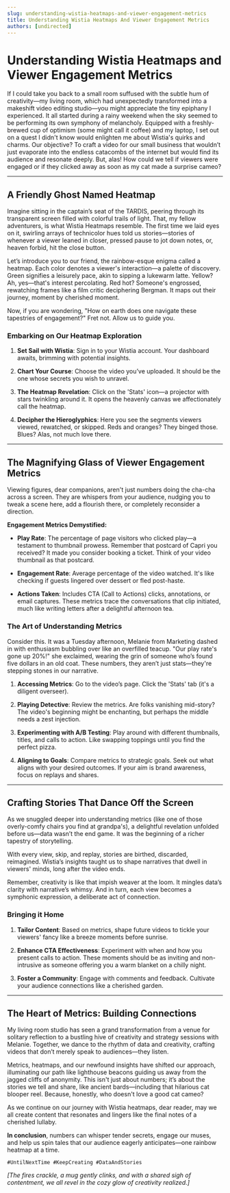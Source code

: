 ```yaml
---
slug: understanding-wistia-heatmaps-and-viewer-engagement-metrics
title: Understanding Wistia Heatmaps And Viewer Engagement Metrics
authors: [undirected]
---
```



# Understanding Wistia Heatmaps and Viewer Engagement Metrics

If I could take you back to a small room suffused with the subtle hum of creativity—my living room, which had unexpectedly transformed into a makeshift video editing studio—you might appreciate the tiny epiphany I experienced. It all started during a rainy weekend when the sky seemed to be performing its own symphony of melancholy. Equipped with a freshly-brewed cup of optimism (some might call it coffee) and my laptop, I set out on a quest I didn't know would enlighten me about Wistia's quirks and charms. Our objective? To craft a video for our small business that wouldn’t just evaporate into the endless catacombs of the internet but would find its audience and resonate deeply. But, alas! How could we tell if viewers were engaged or if they clicked away as soon as my cat made a surprise cameo?

---

## A Friendly Ghost Named Heatmap

Imagine sitting in the captain’s seat of the TARDIS, peering through its transparent screen filled with colorful trails of light. That, my fellow adventurers, is what Wistia Heatmaps resemble. The first time we laid eyes on it, swirling arrays of technicolor hues told us stories—stories of whenever a viewer leaned in closer, pressed pause to jot down notes, or, heaven forbid, hit the close button.

Let’s introduce you to our friend, the rainbow-esque enigma called a heatmap. Each color denotes a viewer's interaction—a palette of discovery. Green signifies a leisurely pace, akin to sipping a lukewarm latte. Yellow? Ah, yes—that's interest percolating. Red hot? Someone's engrossed, rewatching frames like a film critic deciphering Bergman. It maps out their journey, moment by cherished moment.

Now, if you are wondering, "How on earth does one navigate these tapestries of engagement?" Fret not. Allow us to guide you.

### Embarking on Our Heatmap Exploration

1. **Set Sail with Wistia**: Sign in to your Wistia account. Your dashboard awaits, brimming with potential insights.
   
2. **Chart Your Course**: Choose the video you’ve uploaded. It should be the one whose secrets you wish to unravel.

3. **The Heatmap Revelation**: Click on the 'Stats' icon—a projector with stars twinkling around it. It opens the heavenly canvas we affectionately call the heatmap.

4. **Decipher the Hieroglyphics**: Here you see the segments viewers viewed, rewatched, or skipped. Reds and oranges? They binged those. Blues? Alas, not much love there.

---

## The Magnifying Glass of Viewer Engagement Metrics

Viewing figures, dear companions, aren't just numbers doing the cha-cha across a screen. They are whispers from your audience, nudging you to tweak a scene here, add a flourish there, or completely reconsider a direction.

**Engagement Metrics Demystified:**

- **Play Rate**: The percentage of page visitors who clicked play—a testament to thumbnail prowess. Remember that postcard of Capri you received? It made you consider booking a ticket. Think of your video thumbnail as that postcard.

- **Engagement Rate**: Average percentage of the video watched. It's like checking if guests lingered over dessert or fled post-haste.

- **Actions Taken**: Includes CTA (Call to Actions) clicks, annotations, or email captures. These metrics trace the conversations that clip initiated, much like writing letters after a delightful afternoon tea. 

### The Art of Understanding Metrics

Consider this. It was a Tuesday afternoon, Melanie from Marketing dashed in with enthusiasm bubbling over like an overfilled teacup. "Our play rate's gone up 20%!" she exclaimed, wearing the grin of someone who’s found five dollars in an old coat. These numbers, they aren’t just stats—they're stepping stones in our narrative.

1. **Accessing Metrics**: Go to the video’s page. Click the 'Stats' tab (it's a diligent overseer).

2. **Playing Detective**: Review the metrics. Are folks vanishing mid-story? The video's beginning might be enchanting, but perhaps the middle needs a zest injection.

3. **Experimenting with A/B Testing**: Play around with different thumbnails, titles, and calls to action. Like swapping toppings until you find the perfect pizza.

4. **Aligning to Goals**: Compare metrics to strategic goals. Seek out what aligns with your desired outcomes. If your aim is brand awareness, focus on replays and shares.

---

## Crafting Stories That Dance Off the Screen

As we snuggled deeper into understanding metrics (like one of those overly-comfy chairs you find at grandpa's), a delightful revelation unfolded before us—data wasn’t the end game. It was the beginning of a richer tapestry of storytelling.

With every view, skip, and replay, stories are birthed, discarded, reimagined. Wistia’s insights taught us to shape narratives that dwell in viewers' minds, long after the video ends.  

Remember, creativity is like that impish weaver at the loom. It mingles data’s clarity with narrative’s whimsy. And in turn, each view becomes a symphonic expression, a deliberate act of connection.

### Bringing it Home

1. **Tailor Content**: Based on metrics, shape future videos to tickle your viewers' fancy like a breeze moments before sunrise.

2. **Enhance CTA Effectiveness**: Experiment with when and how you present calls to action. These moments should be as inviting and non-intrusive as someone offering you a warm blanket on a chilly night.

3. **Foster a Community**: Engage with comments and feedback. Cultivate your audience connections like a cherished garden.

---

## The Heart of Metrics: Building Connections

My living room studio has seen a grand transformation from a venue for solitary reflection to a bustling hive of creativity and strategy sessions with Melanie. Together, we dance to the rhythm of data and creativity, crafting videos that don’t merely speak to audiences—they listen. 

Metrics, heatmaps, and our newfound insights have shifted our approach, illuminating our path like lighthouse beacons guiding us away from the jagged cliffs of anonymity. This isn't just about numbers; it’s about the stories we tell and share, like ancient bards—including that hilarious cat blooper reel. Because, honestly, who doesn't love a good cat cameo?

As we continue on our journey with Wistia heatmaps, dear reader, may we all create content that resonates and lingers like the final notes of a cherished lullaby. 

**In conclusion**, numbers can whisper tender secrets, engage our muses, and help us spin tales that our audience eagerly anticipates—one rainbow heatmap at a time.

`#UntilNextTime #KeepCreating #DataAndStories`

*[The fires crackle, a mug gently clinks, and with a shared sigh of contentment, we all revel in the cozy glow of creativity realized.]*
